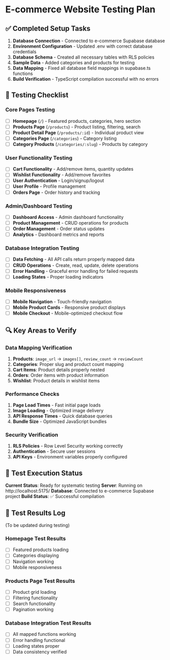 # E-commerce Website Testing Plan

## ✅ Completed Setup Tasks
1. **Database Connection** - Connected to e-commerce Supabase database
2. **Environment Configuration** - Updated .env with correct database credentials
3. **Database Schema** - Created all necessary tables with RLS policies
4. **Sample Data** - Added categories and products for testing
5. **Data Mapping** - Fixed all database field mappings in supabase.ts functions
6. **Build Verification** - TypeScript compilation successful with no errors

## 🧪 Testing Checklist

### Core Pages Testing
- [ ] **Homepage** (`/`) - Featured products, categories, hero section
- [ ] **Products Page** (`/products`) - Product listing, filtering, search
- [ ] **Product Detail Page** (`/products/:id`) - Individual product view
- [ ] **Categories Page** (`/categories`) - Category listing
- [ ] **Category Products** (`/categories/:slug`) - Products by category

### User Functionality Testing
- [ ] **Cart Functionality** - Add/remove items, quantity updates
- [ ] **Wishlist Functionality** - Add/remove favorites
- [ ] **User Authentication** - Login/signup/logout
- [ ] **User Profile** - Profile management
- [ ] **Orders Page** - Order history and tracking

### Admin/Dashboard Testing
- [ ] **Dashboard Access** - Admin dashboard functionality
- [ ] **Product Management** - CRUD operations for products
- [ ] **Order Management** - Order status updates
- [ ] **Analytics** - Dashboard metrics and reports

### Database Integration Testing
- [ ] **Data Fetching** - All API calls return properly mapped data
- [ ] **CRUD Operations** - Create, read, update, delete operations
- [ ] **Error Handling** - Graceful error handling for failed requests
- [ ] **Loading States** - Proper loading indicators

### Mobile Responsiveness
- [ ] **Mobile Navigation** - Touch-friendly navigation
- [ ] **Mobile Product Cards** - Responsive product displays
- [ ] **Mobile Checkout** - Mobile-optimized checkout flow

## 🔍 Key Areas to Verify

### Data Mapping Verification
1. **Products**: `image_url` → `images[]`, `review_count` → `reviewCount`
2. **Categories**: Proper slug and product count mapping
3. **Cart Items**: Product details properly nested
4. **Orders**: Order items with product information
5. **Wishlist**: Product details in wishlist items

### Performance Checks
1. **Page Load Times** - Fast initial page loads
2. **Image Loading** - Optimized image delivery
3. **API Response Times** - Quick database queries
4. **Bundle Size** - Optimized JavaScript bundles

### Security Verification
1. **RLS Policies** - Row Level Security working correctly
2. **Authentication** - Secure user sessions
3. **API Keys** - Environment variables properly configured

## 🚀 Test Execution Status

**Current Status**: Ready for systematic testing
**Server**: Running on http://localhost:5175/
**Database**: Connected to e-commerce Supabase project
**Build Status**: ✅ Successful compilation

## 📝 Test Results Log
(To be updated during testing)

### Homepage Test Results
- [ ] Featured products loading
- [ ] Categories displaying
- [ ] Navigation working
- [ ] Mobile responsiveness

### Products Page Test Results
- [ ] Product grid loading
- [ ] Filtering functionality
- [ ] Search functionality
- [ ] Pagination working

### Database Integration Test Results
- [ ] All mapped functions working
- [ ] Error handling functional
- [ ] Loading states proper
- [ ] Data consistency verified
